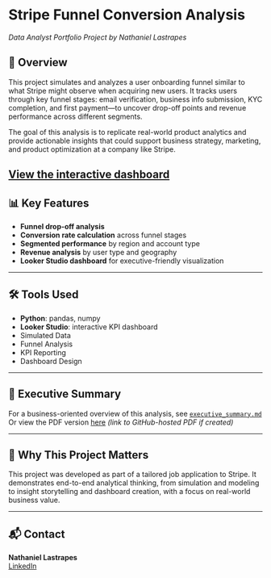 # Stripe Funnel Conversion Analysis  
*Data Analyst Portfolio Project by Nathaniel Lastrapes*

## 📌 Overview

This project simulates and analyzes a user onboarding funnel similar to what Stripe might observe when acquiring new users. It tracks users through key funnel stages: email verification, business info submission, KYC completion, and first payment—to uncover drop-off points and revenue performance across different segments.

The goal of this analysis is to replicate real-world product analytics and provide actionable insights that could support business strategy, marketing, and product optimization at a company like Stripe.

[View the interactive dashboard](https://lookerstudio.google.com/reporting/0d94826b-cfbd-421f-868d-df71186eeffe)
---


## 📊 Key Features

- **Funnel drop-off analysis**
- **Conversion rate calculation** across funnel stages
- **Segmented performance** by region and account type
- **Revenue analysis** by user type and geography
- **Looker Studio dashboard** for executive-friendly visualization

---

## 🛠️ Tools Used

- **Python**: pandas, numpy
- **Looker Studio**: interactive KPI dashboard
- Simulated Data
- Funnel Analysis
- KPI Reporting
- Dashboard Design

---

## 📄 Executive Summary

For a business-oriented overview of this analysis, see [`executive_summary.md`](./executive_summary.md)  
Or view the PDF version [here](#) *(link to GitHub-hosted PDF if created)*

---

## 💼 Why This Project Matters

This project was developed as part of a tailored job application to Stripe. It demonstrates end-to-end analytical thinking, from simulation and modeling to insight storytelling and dashboard creation, with a focus on real-world business value.

---

## 📬 Contact

**Nathaniel Lastrapes**  
[LinkedIn](https://www.linkedin.com/in/nathaniellastrapes)  